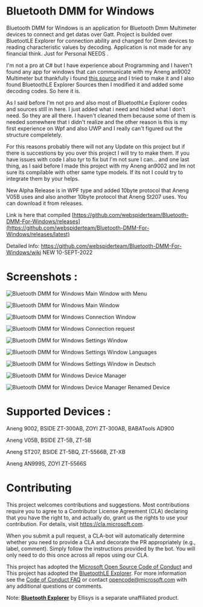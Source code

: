 # Bluetooth DMM for Windows 

Bluetooth DMM for Windows is an application for Bluetooth Dmm Multimeter devices to connect and get datas over Gatt. Project is builded over BluetootLE Explorer for connection ability and changed for Dmm devices to reading characteristic values by decoding. Application is not made for any financial think. Just for Personal NEEDS .

I'm not a pro at C# but I have experience about Programming and I haven't found any app for windows that can communicate with my Aneng an9002 Multimeter but thankfully i found [this source](https://github.com/ludwich66/Bluetooth-DMM/wiki/Bluetooth-DMM-11-Byte-Data-Protocol) and I tried to make it and I also found BluetoothLE Explorer Sources then I modified it and added some decoding codes. So here it is. 

As I said before I'm not pro and also most of BluetoothLe Explorer codes and sources still in here. I just added what i need and hided what I don't need. So they are all there. I haven't cleaned them because some of them is needed somewhere that i didn't realize and the other reason is this is my first experience on Wpf and also UWP and I really can't figured out the structure compeletely. 

For this reasons probably there will not any Update on this project but if there is succestions by you over this project I will try to make them. If you have issues with code I also tyr to fix but I'm not sure I can... and one last thing, as I said before I made this project with my Aneng an9002 and Im not sure its compilable with other same type models. If its not I could try to integrate them by your helps.

New Alpha Release is in WPF type and added 10byte protocol that Aneng V05B uses and also another 10byte protocol that Aneng St207 uses.
You can download it from releases.

Link is here that compiled  [https://github.com/webspiderteam/Bluetooth-DMM-For-Windows/releases](https://github.com/webspiderteam/Bluetooth-DMM-For-Windows/releases/latest)

Detailed Info: https://github.com/webspiderteam/Bluetooth-DMM-For-Windows/wiki  NEW 10-SEPT-2022

# Screenshots :

![Bluetooth DMM for Windows Main Window with Menu](https://user-images.githubusercontent.com/85828505/181203401-349d8c22-837f-4a36-883f-41ca2881b631.png)

![Bluetooth DMM for Windows Main Window](https://user-images.githubusercontent.com/85828505/180448743-e0200384-13cc-494a-a210-c1c77f57c419.png)

![Bluetooth DMM for Windows Connection Window](https://user-images.githubusercontent.com/85828505/180449524-7202afc3-8935-4c3a-a38c-cc5b02f3ba2a.png)

![Bluetooth DMM for Windows Connection request](https://user-images.githubusercontent.com/85828505/180449697-e0b7e208-c608-40ab-8d4a-9258311977f9.png)

![Bluetooth DMM for Windows Settings Window](https://user-images.githubusercontent.com/85828505/181202448-8d710fe5-bc52-4046-b418-0fc60a80e6b2.png)

![Bluetooth DMM for Windows Settings Window Languages](https://user-images.githubusercontent.com/85828505/181203070-85a094d1-33c7-4d5a-8a5a-3aa47cd9a347.png)

![Bluetooth DMM for Windows Settings Window in Deutsch](https://user-images.githubusercontent.com/85828505/181203840-f2448a41-eab6-452a-9e67-062e95ee8af6.png)

![Bluetooth DMM for Windows Device Manager](https://user-images.githubusercontent.com/85828505/180448323-efef630b-3aa8-4300-9195-7e7ce0ec2185.png)

![Bluetooth DMM for Windows Device Manager Renamed Device](https://user-images.githubusercontent.com/85828505/180448485-4bce6f51-190c-4948-8c3e-e679b4ebb7b1.png)

# Supported Devices :

Aneng 9002, BSIDE ZT-300AB, ZOYI ZT-300AB, BABATools AD900

Aneng V05B, BSIDE ZT-5B, ZT-5B

Aneng ST207, BSIDE ZT-5BQ, ZT-5566B, ZT-XB

Aneng AN999S, ZOYI ZT-5566S


# Contributing

This project welcomes contributions and suggestions.  Most contributions require you to agree to a
Contributor License Agreement (CLA) declaring that you have the right to, and actually do, grant us
the rights to use your contribution. For details, visit https://cla.microsoft.com.

When you submit a pull request, a CLA-bot will automatically determine whether you need to provide
a CLA and decorate the PR appropriately (e.g., label, comment). Simply follow the instructions
provided by the bot. You will only need to do this once across all repos using our CLA.

This project has adopted the [Microsoft Open Source Code of Conduct](https://opensource.microsoft.com/codeofconduct/) and
This project has adopted the [BluetoothLE Explorer](https://github.com/microsoft/BluetoothLEExplorer).
For more information see the [Code of Conduct FAQ](https://opensource.microsoft.com/codeofconduct/faq/) or
contact [opencode@microsoft.com](mailto:opencode@microsoft.com) with any additional questions or comments.

Note: **[Bluetooth Explorer](https://www.ellisys.com/products/bex400)** by Ellisys is a separate unaffiliated product.
